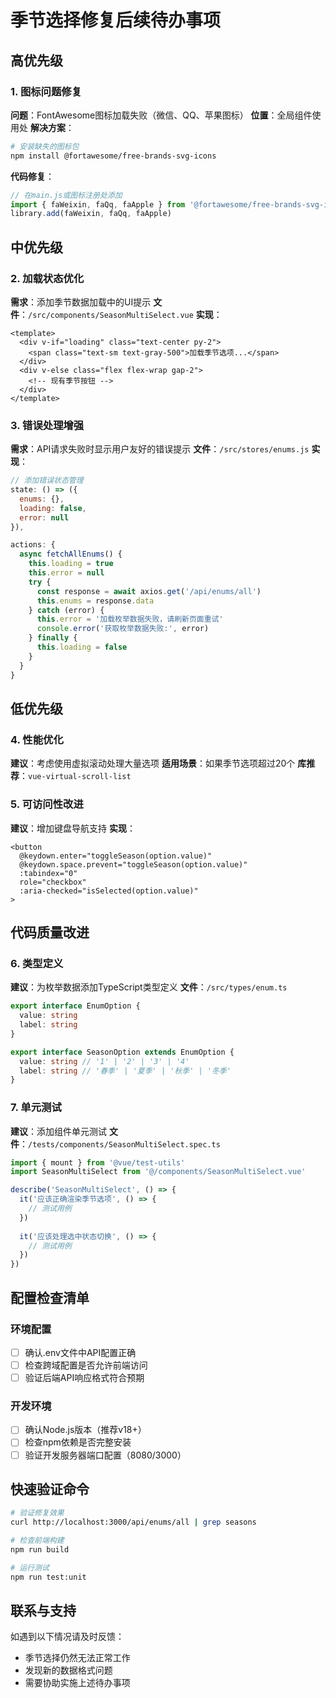 # 季节选择修复后续待办事项

## 高优先级

### 1. 图标问题修复
**问题**：FontAwesome图标加载失败（微信、QQ、苹果图标）
**位置**：全局组件使用处
**解决方案**：
```bash
# 安装缺失的图标包
npm install @fortawesome/free-brands-svg-icons
```

**代码修复**：
```javascript
// 在main.js或图标注册处添加
import { faWeixin, faQq, faApple } from '@fortawesome/free-brands-svg-icons'
library.add(faWeixin, faQq, faApple)
```

## 中优先级

### 2. 加载状态优化
**需求**：添加季节数据加载中的UI提示
**文件**：`/src/components/SeasonMultiSelect.vue`
**实现**：
```vue
<template>
  <div v-if="loading" class="text-center py-2">
    <span class="text-sm text-gray-500">加载季节选项...</span>
  </div>
  <div v-else class="flex flex-wrap gap-2">
    <!-- 现有季节按钮 -->
  </div>
</template>
```

### 3. 错误处理增强
**需求**：API请求失败时显示用户友好的错误提示
**文件**：`/src/stores/enums.js`
**实现**：
```javascript
// 添加错误状态管理
state: () => ({
  enums: {},
  loading: false,
  error: null
}),

actions: {
  async fetchAllEnums() {
    this.loading = true
    this.error = null
    try {
      const response = await axios.get('/api/enums/all')
      this.enums = response.data
    } catch (error) {
      this.error = '加载枚举数据失败，请刷新页面重试'
      console.error('获取枚举数据失败:', error)
    } finally {
      this.loading = false
    }
  }
}
```

## 低优先级

### 4. 性能优化
**建议**：考虑使用虚拟滚动处理大量选项
**适用场景**：如果季节选项超过20个
**库推荐**：`vue-virtual-scroll-list`

### 5. 可访问性改进
**建议**：增加键盘导航支持
**实现**：
```vue
<button
  @keydown.enter="toggleSeason(option.value)"
  @keydown.space.prevent="toggleSeason(option.value)"
  :tabindex="0"
  role="checkbox"
  :aria-checked="isSelected(option.value)"
>
```

## 代码质量改进

### 6. 类型定义
**建议**：为枚举数据添加TypeScript类型定义
**文件**：`/src/types/enum.ts`
```typescript
export interface EnumOption {
  value: string
  label: string
}

export interface SeasonOption extends EnumOption {
  value: string // '1' | '2' | '3' | '4'
  label: string // '春季' | '夏季' | '秋季' | '冬季'
}
```

### 7. 单元测试
**建议**：添加组件单元测试
**文件**：`/tests/components/SeasonMultiSelect.spec.ts`
```typescript
import { mount } from '@vue/test-utils'
import SeasonMultiSelect from '@/components/SeasonMultiSelect.vue'

describe('SeasonMultiSelect', () => {
  it('应该正确渲染季节选项', () => {
    // 测试用例
  })
  
  it('应该处理选中状态切换', () => {
    // 测试用例
  })
})
```

## 配置检查清单

### 环境配置
- [ ] 确认.env文件中API配置正确
- [ ] 检查跨域配置是否允许前端访问
- [ ] 验证后端API响应格式符合预期

### 开发环境
- [ ] 确认Node.js版本（推荐v18+）
- [ ] 检查npm依赖是否完整安装
- [ ] 验证开发服务器端口配置（8080/3000）

## 快速验证命令

```bash
# 验证修复效果
curl http://localhost:3000/api/enums/all | grep seasons

# 检查前端构建
npm run build

# 运行测试
npm run test:unit
```

## 联系与支持

如遇到以下情况请及时反馈：
- 季节选择仍然无法正常工作
- 发现新的数据格式问题
- 需要协助实施上述待办事项